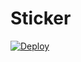 # Sticker




[![Deploy](https://www.herokucdn.com/deploy/button.svg)](https://heroku.com/deploy?template=https://github.com/Mega-Hero/Sticker)

